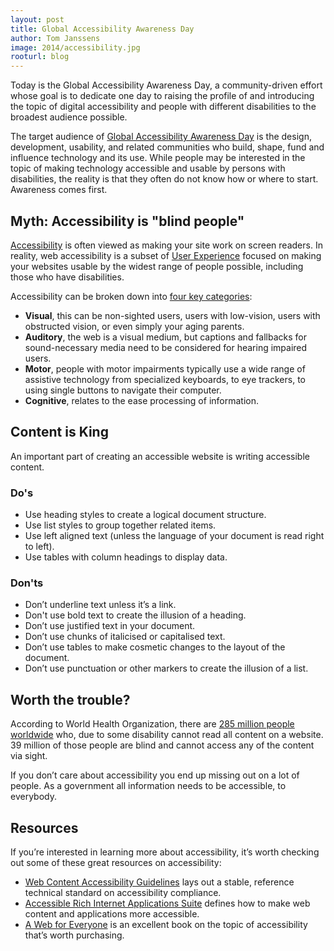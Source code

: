 ```yaml
---
layout: post
title: Global Accessibility Awareness Day
author: Tom Janssens
image: 2014/accessibility.jpg
rooturl: blog
---
```


Today is the Global Accessibility Awareness Day, a community-driven effort whose goal is to dedicate one day to raising the profile of and introducing the topic of digital accessibility and people with different disabilities to the broadest audience possible.

The target audience of [Global Accessibility Awareness Day](http://globalaccessibilityawarenessday.org/) is the design, development, usability, and related communities who build, shape, fund and influence technology and its use. While people may be interested in the topic of making technology accessible and usable by persons with disabilities, the reality is that they often do not know how or where to start. Awareness comes first.

## Myth: Accessibility is "blind people"

[Accessibility](http://en.wikipedia.org/wiki/Accessibility) is often viewed as making your site work on screen readers. In reality, web accessibility is a subset of [User Experience](http://www.nngroup.com/articles/definition-user-experience/) focused on making your websites usable by the widest range of people possible, including those who have disabilities.

Accessibility can be broken down into [four key categories](http://a11yproject.com/posts/myth-accessibility-is-blind-people/):

* **Visual**, this can be non-sighted users, users with low-vision, users with obstructed vision, or even simply your aging parents.
* **Auditory**, the web is a visual medium, but captions and fallbacks for sound-necessary media need to be considered for hearing impaired users.
* **Motor**, people with motor impairments typically use a wide range of assistive technology from specialized keyboards, to eye trackers, to using single buttons to navigate their computer.
* **Cognitive**, relates to the ease processing of information.

## Content is King

An important part of creating an accessible website is writing accessible content.

### Do's

* Use heading styles to create a logical document structure.
* Use list styles to group together related items.
* Use left aligned text (unless the language of your document is read right to left).
* Use tables with column headings to display data.

### Don'ts

* Don’t underline text unless it’s a link.
* Don't use bold text to create the illusion of a heading.
* Don’t use justified text in your document.
* Don’t use chunks of italicised or capitalised text.
* Don’t use tables to make cosmetic changes to the layout of the document.
* Don’t use punctuation or other markers to create the illusion of a list.

## Worth the trouble?

According to World Health Organization, there are [285 million people worldwide](http://www.sitepoint.com/how-many-users-need-accessible-websites/) who, due to some disability cannot read all content on a website. 39 million of those people are blind and cannot access any of the content via sight.

If you don’t care about accessibility you end up missing out on a lot of people. As a government all information needs to be accessible, to everybody.

## Resources

If you’re interested in learning more about accessibility, it’s worth checking out some of these great resources on accessibility:

* [Web Content Accessibility Guidelines](http://www.w3.org/WAI/intro/wcag.php) lays out a stable, reference technical standard on accessibility compliance.
* [Accessible Rich Internet Applications Suite](http://www.w3.org/WAI/intro/aria) defines how to make web content and applications more accessible.
* [A Web for Everyone](https://rosenfeldmedia.com/books/a-web-for-everyone/) is an excellent book on the topic of accessibility that’s worth purchasing.